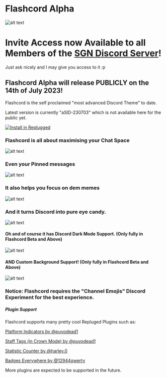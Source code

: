 # Flashcord Alpha
![alt text](https://raw.githubusercontent.com/SiriusBYT/flashcord/main/GFX_Flashcord/aSID-230630_Still.png)
# Invite Access now Available to all Members of the [SGN Discord Server](https://discord.gg/z93kHwGuZt)!
Just ask nicely and I may give you access to it :p

## Flashcord Alpha will release PUBLICLY on the 14th of July 2023!
Flashcord is the self proclaimed "most advanced Discord Theme" to date.

Latest version is currently "aSID-230703" which is not available here for the public yet.


[![Install in Replugged](https://img.shields.io/badge/-Install%20in%20Replugged-blue?style=for-the-badge&logo=none)](https://replugged.dev/install?identifier=SiriusBYT/flashcord&source=github)

### Flashcord is all about maximising your Chat Space
![alt text](https://raw.githubusercontent.com/SiriusBYT/flashcord/main/GFX_Flashcord/aSID-230630_HoverGestures.gif)
### Even your Pinned messages
![alt text](https://raw.githubusercontent.com/SiriusBYT/flashcord/main/GFX_Flashcord/aSID-230630_BetterPTMTabs.gif)
### It also helps you focus on dem memes
![alt text](https://raw.githubusercontent.com/SiriusBYT/flashcord/main/GFX_Flashcord/aSID-230630_BetterFocus.gif)
### And it turns Discord into pure eye candy.
![alt text](https://raw.githubusercontent.com/SiriusBYT/flashcord/main/GFX_Flashcord/aSID-230630_SettingsModal%2BMyAccOverhault.gif)

#### Oh and of course it has Discord Dark Mode Support. (Only fully in Flashcord Beta and Above)
![alt text](https://raw.githubusercontent.com/SiriusBYT/flashcord/main/GFX_Flashcord/aSID-230630_StillDark.png)
#### AND Custom Background Support! (Only fully in Flashcord Beta and Above)
![alt text](https://raw.githubusercontent.com/SiriusBYT/flashcord/main/GFX_Flashcord/aSID-230703_CustomBGR.png)


### Notice: Flashcord requires the "Channel Emojis" Discord Experiment for the best experience.

##### Plugin Support

Flashcord supports many pretty cool Repluged Plugins such as:

[Platform Indicators by @puyodead1](https://replugged.dev/install?identifier=me.puyodead1.PlatformIndicators)

[Staff Tags (in Crown Mode) by @puyodead1](https://replugged.dev/install?identifier=me.puyodead1.StaffTags)

[Statistic Counter by @harley.0](https://replugged.dev/install?identifier=griefmodz/statistic-counter&source=github)

[Badges Everywhere by @12944qwerty](https://replugged.dev/install?identifier=dev.kingfish.BadgesEverywhere)


More plugins are expected to be supported in the future.
